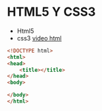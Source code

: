 # HTML5 Y CSS3
- Html5
- css3
[video html](https://www.youtube.com/watch?v=cqMfPS8jPys)
```html
<!DOCTYPE html>
<html>
<head>
	<title></title>
</head>
<body>

</body>
</html>
```
